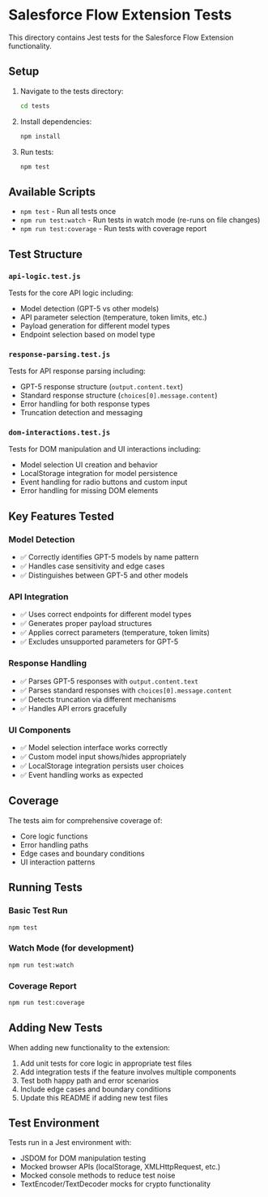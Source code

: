 # Salesforce Flow Extension Tests

This directory contains Jest tests for the Salesforce Flow Extension functionality.

## Setup

1. Navigate to the tests directory:
   ```bash
   cd tests
   ```

2. Install dependencies:
   ```bash
   npm install
   ```

3. Run tests:
   ```bash
   npm test
   ```

## Available Scripts

- `npm test` - Run all tests once
- `npm run test:watch` - Run tests in watch mode (re-runs on file changes)
- `npm run test:coverage` - Run tests with coverage report

## Test Structure

### `api-logic.test.js`
Tests for the core API logic including:
- Model detection (GPT-5 vs other models)
- API parameter selection (temperature, token limits, etc.)
- Payload generation for different model types
- Endpoint selection based on model type

### `response-parsing.test.js`
Tests for API response parsing including:
- GPT-5 response structure (`output.content.text`)
- Standard response structure (`choices[0].message.content`)
- Error handling for both response types
- Truncation detection and messaging

### `dom-interactions.test.js`
Tests for DOM manipulation and UI interactions including:
- Model selection UI creation and behavior
- LocalStorage integration for model persistence
- Event handling for radio buttons and custom input
- Error handling for missing DOM elements

## Key Features Tested

### Model Detection
- ✅ Correctly identifies GPT-5 models by name pattern
- ✅ Handles case sensitivity and edge cases
- ✅ Distinguishes between GPT-5 and other models

### API Integration
- ✅ Uses correct endpoints for different model types
- ✅ Generates proper payload structures
- ✅ Applies correct parameters (temperature, token limits)
- ✅ Excludes unsupported parameters for GPT-5

### Response Handling
- ✅ Parses GPT-5 responses with `output.content.text`
- ✅ Parses standard responses with `choices[0].message.content`
- ✅ Detects truncation via different mechanisms
- ✅ Handles API errors gracefully

### UI Components
- ✅ Model selection interface works correctly
- ✅ Custom model input shows/hides appropriately
- ✅ LocalStorage integration persists user choices
- ✅ Event handling works as expected

## Coverage

The tests aim for comprehensive coverage of:
- Core logic functions
- Error handling paths
- Edge cases and boundary conditions
- UI interaction patterns

## Running Tests

### Basic Test Run
```bash
npm test
```

### Watch Mode (for development)
```bash
npm run test:watch
```

### Coverage Report
```bash
npm run test:coverage
```

## Adding New Tests

When adding new functionality to the extension:

1. Add unit tests for core logic in appropriate test files
2. Add integration tests if the feature involves multiple components
3. Test both happy path and error scenarios
4. Include edge cases and boundary conditions
5. Update this README if adding new test files

## Test Environment

Tests run in a Jest environment with:
- JSDOM for DOM manipulation testing
- Mocked browser APIs (localStorage, XMLHttpRequest, etc.)
- Mocked console methods to reduce test noise
- TextEncoder/TextDecoder mocks for crypto functionality